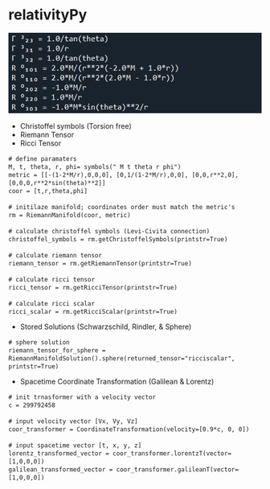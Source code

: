 # relativityPy

![alt text](https://github.com/OmarhzmMashal/relativityPy/blob/main/tensors.png)

- Christoffel symbols (Torsion free)
- Riemann Tensor
- Ricci Tensor

```
# define paramaters
M, t, theta, r, phi= symbols(" M t theta r phi")
metric = [[-(1-2*M/r),0,0,0], [0,1/(1-2*M/r),0,0], [0,0,r**2,0], [0,0,0,r**2*sin(theta)**2]]
coor = [t,r,theta,phi]

# initilaze manifold; coordinates order must match the metric's
rm = RiemannManifold(coor, metric)

# calculate christoffel symbols (Levi-Civita connection)
christoffel_symbols = rm.getChristoffelSymbols(printstr=True)

# calculate riemann tensor
riemann_tensor = rm.getRiemannTensor(printstr=True)

# calculate ricci tensor
ricci_tensor = rm.getRicciTensor(printstr=True)

# calculate ricci scalar
ricci_scalar = rm.getRicciScalar(printstr=True)
```

- Stored Solutions (Schwarzschild, Rindler, & Sphere)
```
# sphere solution
riemann_tensor_for_sphere = RiemannManifoldSolution().sphere(returned_tensor="ricciscalar", printstr=True) 
```

- Spacetime Coordinate Transformation (Galilean & Lorentz)
```
# init trnasformer with a velocity vector
c = 299792458

# input velocity vector [Vx, Vy, Vz]
coor_transformer = CoordinateTransformation(velocity=[0.9*c, 0, 0])

# input spacetime vector [t, x, y, z]
lorentz_transformed_vector = coor_transformer.lorentzT(vector=[1,0,0,0])
galilean_transformed_vector = coor_transformer.galileanT(vector=[1,0,0,0])
```
